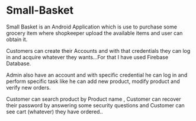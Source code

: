 # Small-Basket

Small Basket is an Android Application which is use to purchase some grocery item where shopkeeper upload the available items and user can obtain it.

Customers can create their Accounts and with that credentials they can log in and acquire whatever they wants...For that I have used Firebase Database.

Admin also have an account and with specific credential he can log in and perform specific task like he can add new product, modify product and verify new orders.

Customer can search product by Product name , Customer can recover their password by answering some security questions and Customer can see cart (whatever) they have ordered..

